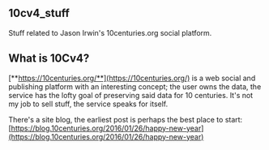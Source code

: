 ## 10cv4_stuff

Stuff related to Jason Irwin's 10centuries.org social platform.

## What is 10Cv4?

[**https://10centuries.org/**](https://10centuries.org/) is a web social and publishing platform with an interesting concept; the user owns the data, the service has the lofty goal of preserving said data for 10 centuries.  It's not my job to sell stuff, the service speaks for itself.

There's a site blog, the earliest post is perhaps the best place to start: [https://blog.10centuries.org/2016/01/26/happy-new-year](https://blog.10centuries.org/2016/01/26/happy-new-year)
